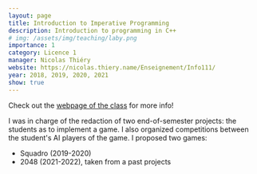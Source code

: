 ```yaml
---
layout: page
title: Introduction to Imperative Programming
description: Introduction to programming in C++
# img: /assets/img/teaching/laby.png
importance: 1
category: Licence 1
manager: Nicolas Thiéry
website: https://nicolas.thiery.name/Enseignement/Info111/
year: 2018, 2019, 2020, 2021
show: true
---
```


Check out the [webpage of the class](https://nicolas.thiery.name/Enseignement/Info111) for more info!

I was in charge of the redaction of two end-of-semester projects: the students as to implement a game. I also organized competitions between the student's AI players of the game.
I proposed two games:

- Squadro (2019-2020)
- 2048 (2021-2022), taken from a past projects